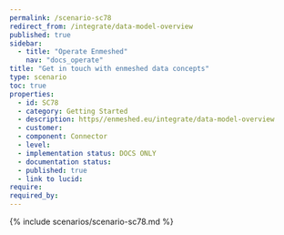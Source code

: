 ```yaml
---
permalink: /scenario-sc78
redirect_from: /integrate/data-model-overview
published: true
sidebar:
  - title: "Operate Enmeshed"
    nav: "docs_operate"
title: "Get in touch with enmeshed data concepts"
type: scenario
toc: true
properties:
  - id: SC78
  - category: Getting Started
  - description: https//enmeshed.eu/integrate/data-model-overview
  - customer:
  - component: Connector
  - level:
  - implementation status: DOCS ONLY
  - documentation status:
  - published: true
  - link to lucid:
require:
required_by:
---
```


{% include scenarios/scenario-sc78.md %}
